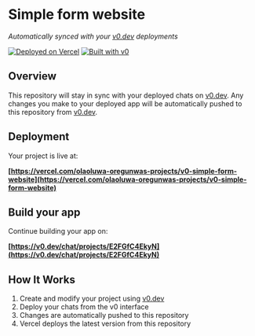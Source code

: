 # Simple form website

*Automatically synced with your [v0.dev](https://v0.dev) deployments*

[![Deployed on Vercel](https://img.shields.io/badge/Deployed%20on-Vercel-black?style=for-the-badge&logo=vercel)](https://vercel.com/olaoluwa-oregunwas-projects/v0-simple-form-website)
[![Built with v0](https://img.shields.io/badge/Built%20with-v0.dev-black?style=for-the-badge)](https://v0.dev/chat/projects/E2FGfC4EkyN)

## Overview

This repository will stay in sync with your deployed chats on [v0.dev](https://v0.dev).
Any changes you make to your deployed app will be automatically pushed to this repository from [v0.dev](https://v0.dev).

## Deployment

Your project is live at:

**[https://vercel.com/olaoluwa-oregunwas-projects/v0-simple-form-website](https://vercel.com/olaoluwa-oregunwas-projects/v0-simple-form-website)**

## Build your app

Continue building your app on:

**[https://v0.dev/chat/projects/E2FGfC4EkyN](https://v0.dev/chat/projects/E2FGfC4EkyN)**

## How It Works

1. Create and modify your project using [v0.dev](https://v0.dev)
2. Deploy your chats from the v0 interface
3. Changes are automatically pushed to this repository
4. Vercel deploys the latest version from this repository
